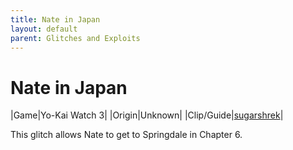 ```yaml
---
title: Nate in Japan
layout: default
parent: Glitches and Exploits
---
```


# Nate in Japan

|Game|Yo-Kai Watch 3|
|Origin|Unknown|
|Clip/Guide|[sugarshrek](https://youtu.be/Pts7ALokTys)|

This glitch allows Nate to get to Springdale in Chapter 6.
